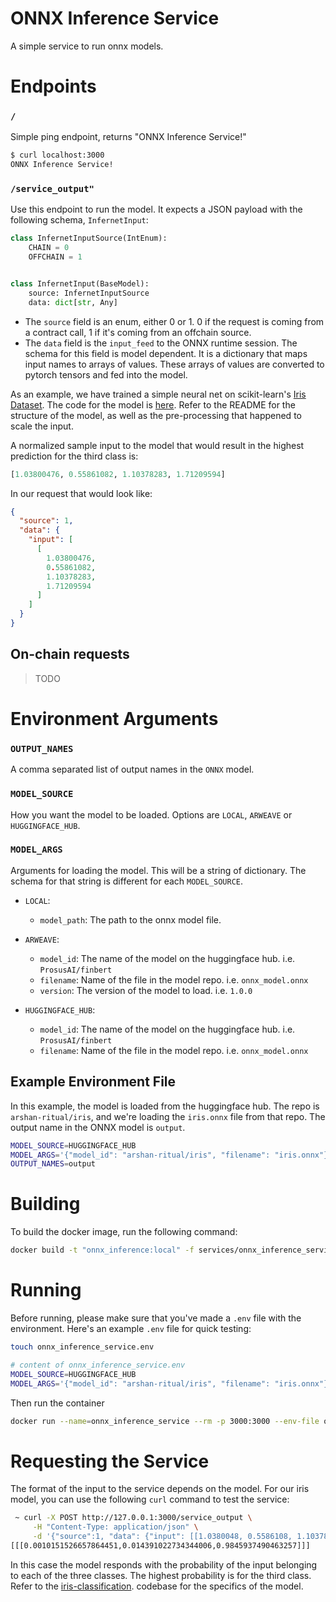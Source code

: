# ONNX Inference Service

A simple service to run onnx models.

# Endpoints

### `/`

Simple ping endpoint, returns "ONNX Inference Service!"

```bash
$ curl localhost:3000
ONNX Inference Service!
```

### `/service_output"`

Use this endpoint to run the model. It expects a JSON payload with the following schema,
`InfernetInput`:

```python
class InfernetInputSource(IntEnum):
    CHAIN = 0
    OFFCHAIN = 1


class InfernetInput(BaseModel):
    source: InfernetInputSource
    data: dict[str, Any]
```

* The `source` field is an enum, either 0 or 1. 0 if the request is coming from a
  contract call, 1 if it's coming from an offchain source.
* The `data` field is the `input_feed` to the ONNX runtime session. The schema for this
  field is model dependent. It is a dictionary that maps input names to arrays of
  values.
  These arrays of values are converted to pytorch tensors and fed into the model.

As an example, we have trained a simple neural net on scikit-learn's
[Iris Dataset](https://scikit-learn.org/stable/auto_examples/datasets/plot_iris_dataset.html).
The code for the model
is [here](https://github.com/ritual-net/simple-ml-models/blob/main/iris_classification/README.md).
Refer to the README for the structure of the model, as well as the pre-processing that
happened to scale the input.

A normalized sample input to the model that would result in the highest prediction for
the third class is:

```python
[1.03800476, 0.55861082, 1.10378283, 1.71209594]
```

In our request that would look like:

```json
{
  "source": 1,
  "data": {
    "input": [
      [
        1.03800476,
        0.55861082,
        1.10378283,
        1.71209594
      ]
    ]
  }
}
```

## On-chain requests

> TODO

# Environment Arguments

### `OUTPUT_NAMES`

A comma separated list of output names in the `ONNX` model.

### `MODEL_SOURCE`

How you want the model to be loaded. Options are `LOCAL`, `ARWEAVE` or `HUGGINGFACE_HUB`.

### `MODEL_ARGS`

Arguments for loading the model. This will be a string of dictionary. The schema for
that string is different for each `MODEL_SOURCE`.

* `LOCAL`:
    * `model_path`: The path to the onnx model file.

* `ARWEAVE`:
  * `model_id`: The name of the model on the huggingface hub. i.e. `ProsusAI/finbert`
  * `filename`: Name of the file in the model repo. i.e. `onnx_model.onnx`
  * `version`: The version of the model to load. i.e. `1.0.0`

* `HUGGINGFACE_HUB`:
    * `model_id`: The name of the model on the huggingface hub. i.e. `ProsusAI/finbert`
    * `filename`: Name of the file in the model repo. i.e. `onnx_model.onnx`

## Example Environment File

In this example, the model is loaded from the huggingface hub. The repo is
`arshan-ritual/iris`, and we're loading the `iris.onnx` file from that repo. The output
name in the ONNX model is `output`.

```bash
MODEL_SOURCE=HUGGINGFACE_HUB
MODEL_ARGS='{"model_id": "arshan-ritual/iris", "filename": "iris.onnx"}'
OUTPUT_NAMES=output
```

# Building

To build the docker image, run the following command:

```bash
docker build -t "onnx_inference:local" -f services/onnx_inference_service.Dockerfile .
```

# Running

Before running, please make sure that you've made a `.env` file with the environment.
Here's an example `.env` file for quick testing:

```bash
touch onnx_inference_service.env
```

```bash
# content of onnx_inference_service.env
MODEL_SOURCE=HUGGINGFACE_HUB
MODEL_ARGS='{"model_id": "arshan-ritual/iris", "filename": "iris.onnx"}'
```

Then run the container

```bash
docker run --name=onnx_inference_service --rm -p 3000:3000 --env-file onnx_inference_service.env "onnx_inference:local" --bind=0.0.0.0:3000 --workers=2
```

# Requesting the Service

The format of the input to the service depends on the model. For our iris model, you can
use the following `curl` command to test the service:

```bash
 ~ curl -X POST http://127.0.0.1:3000/service_output \
     -H "Content-Type: application/json" \
     -d '{"source":1, "data": {"input": [[1.0380048, 0.5586108, 1.1037828, 1.712096]]}}'
[[[0.0010151526657864451,0.014391022734344006,0.9845937490463257]]]
```

In this case the model responds with the probability of the input belonging to each of
the three classes. The highest probability is for the third class. Refer to the
[iris-classification](https://github.com/ritual-net/simple-ml-models/blob/main/iris_classification/README.md).
codebase for the specifics of the model.
